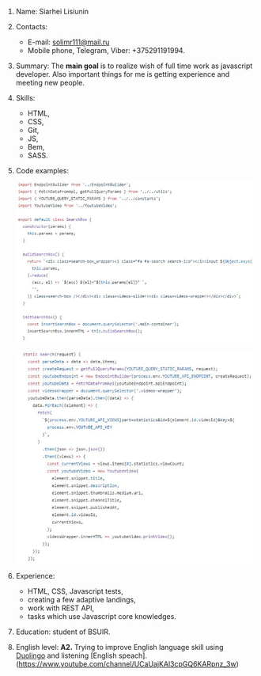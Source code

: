 1. Name: Siarhei Lisiunin
2. Contacts:
   - E-mail: solimr111@mail.ru
   - Mobile phone, Telegram, Viber: +375291191994.
3. Summary: The **main goal** is to realize wish of full time work as javascript developer. Also important things for me is getting experience and meeting new people.
4. Skills:

   - HTML,
   - CSS,
   - Git,
   - JS,
   - Bem,
   - SASS.

5. Code examples:

   ![Code-example1](/img/code-example1.JPG)

   ![Code-example2](/img/code-example2.JPG)

6. Experience:
   - HTML, CSS, Javascript tests,
   - creating a few adaptive landings,
   - work with REST API,
   - tasks which use Javascript core knowledges.
7. Education: student of BSUIR.
8. English level: **A2.** Trying to improve English language skill using [Duolingo](https://www.duolingo.com/) and listening [English speach].(https://www.youtube.com/channel/UCaUajKAl3cpGQ6KARpnz_3w)

